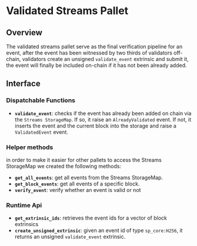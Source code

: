 # Validated Streams Pallet
## Overview
The validated streams pallet serve as the final verification pipeline for an event, after the event has been witnessed by two thirds of validators off-chain, validators create an unsigned `validate_event` extrinsic and submit it, the event will finally be included on-chain if it has not been already added.

## Interface
### Dispatchable Functions
* **`validate_event`**: checks if the event has already been added on chain via the `Streams StorageMap`. If so, it raise an `AlreadyValidated` event. If not, it inserts the event and the current block into the storage and raise a `ValidatedEvent` event.
### Helper methods
in order to make it easier for other pallets to access the Streams StorageMap we created the following methods:
* **`get_all_events`**: get all events from the Streams StorageMap.
* **`get_block_events`**: get all events of a specific block.
* **`verify_event`**:  verify whether an event is valid or not

### Runtime Api
* **`get_extrinsic_ids`**: retrieves the event ids for a vector of block extrinsics
* **`create_unsigned_extrinsic`**: given an event id of type `sp_core:H256`, it returns an unsigned `validate_event` extrinsic.
